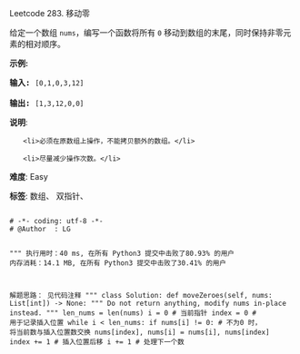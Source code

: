 Leetcode 283. 移动零
<p>给定一个数组 <code>nums</code>，编写一个函数将所有 <code>0</code> 移动到数组的末尾，同时保持非零元素的相对顺序。</p>


<p><strong>示例:</strong></p>



<pre><strong>输入:</strong> <code>[0,1,0,3,12]</code>

<strong>输出:</strong> <code>[1,3,12,0,0]</code></pre>



<p><strong>说明</strong>:</p>



<ol>

	<li>必须在原数组上操作，不能拷贝额外的数组。</li>

	<li>尽量减少操作次数。</li>

</ol>





 **难度**: Easy



 **标签**: 数组、 双指针、 





<div class="hcb_wrap">
<pre class="prism undefined-numbers lang-python" data-lang="Python"><code>
# -*- coding: utf-8 -*-
# @Author  : LG

"""
执行用时：40 ms, 在所有 Python3 提交中击败了80.93% 的用户
内存消耗：14.1 MB, 在所有 Python3 提交中击败了30.41% 的用户

解题思路：
    见代码注释
"""
class Solution:
    def moveZeroes(self, nums: List[int]) -> None:
        """
        Do not return anything, modify nums in-place instead.
        """
        len_nums = len(nums)
        i = 0   # 当前指针
        index = 0   # 用于记录插入位置
        while i < len_nums:
            if nums[i] != 0:    # 不为0 时， 将当前数与插入位置数交换
                nums[index], nums[i] = nums[i], nums[index]
                index += 1  # 插入位置后移
            i += 1 # 处理下一个数</code></pre></div>

